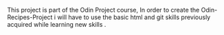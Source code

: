 This project is part of the Odin Project course, In order to create the Odin-Recipes-Project i will have to use the basic html and git skills previously acquired while learning new skills .